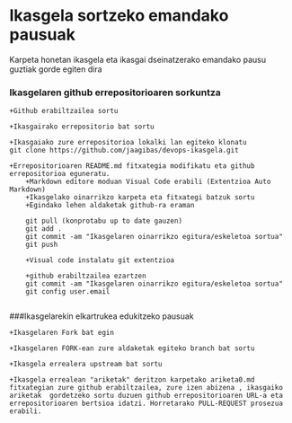 # Ikasgela sortzeko emandako pausuak

Karpeta honetan ikasgela eta ikasgai dseinatzerako emandako pausu guztiak gorde egiten dira

### Ikasgelaren github errepositorioaren sorkuntza

```
+Github erabiltzailea sortu

+Ikasgairako errepositorio bat sortu

+Ikasgaiako zure errepositorioa lokalki lan egiteko klonatu
git clone https://github.com/jaagibas/devops-ikasgela.git

+Errepositorioaren README.md fitxategia modifikatu eta github errepositorioa eguneratu.
    +Markdown editore moduan Visual Code erabili (Extentzioa Auto Markdown)
    +Ikasgelako oinarrikzo karpeta eta fitxategi batzuk sortu
    +Egindako lehen aldaketak github-ra eraman
    
    git pull (konprotabu up to date gauzen)
    git add . 
    git commit -am "Ikasgelaren oinarrikzo egitura/eskeletoa sortua"
    git push

    +Visual code instalatu git extentzioa

    +github erabiltzailea ezartzen
    git commit -am "Ikasgelaren oinarrikzo egitura/eskeletoa sortua"
    git config user.email


```



###Ikasgelarekin elkartrukea edukitzeko pausuak
```
+Ikasgelaren Fork bat egin

+Ikasgelaren FORK-ean zure aldaketak egiteko branch bat sortu

+Ikasgela errealera upstream bat sortu

+Ikasgela errealean "ariketak" deritzon karpetako ariketa0.md fitxategian zure github erabiltzailea, zure izen abizena , ikasgaiko ariketak  gordetzeko sortu duzuen github errepositorioaren URL-a eta errepositorioaren bertsioa idatzi. Horretarako PULL-REQUEST prosezua erabili.
```